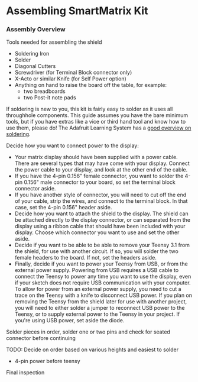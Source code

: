 # Assembling SmartMatrix Kit

### Assembly Overview

Tools needed for assembling the shield

- Soldering Iron
- Solder
- Diagonal Cutters
- Screwdriver (for Terminal Block connector only)
- X-Acto or similar Knife (for Self Power option)
- Anything on hand to raise the board off the table, for example:
    - two breadboards
    - two Post-it note pads

If soldering is new to you, this kit is fairly easy to solder as it uses all throughhole components.  This guide assumes you have the bare minimum tools, but if you have extras like a vice or third hand tool and know how to use them, please do!  The Adafruit Learning System has a [good overview on soldering](http://learn.adafruit.com/adafruit-guide-excellent-soldering/tools).

Decide how you want to connect power to the display:

- Your matrix display should have been supplied with a power cable.  There are several types that may have come with your display.  Connect the power cable to your display, and look at the other end of the cable.
- If you have the 4-pin 0.156" female connector, you want to solder the 4-pin 0.156" male connector to your board, so set the terminal block connector aside.  
- If you have another style of connector, you will need to cut off the end of your cable, strip the wires, and connect to the terminal block.  In that case, set the 4-pin 0.156" header aside.
- Decide how you want to attach the shield to the display.  The shield can be attached directly to the display connector, or can separated from the display using a ribbon cable that should have been included with your display.  Choose which connector you want to use and set the other aside.
- Decide if you want to be able to be able to remove your Teensy 3.1 from the shield, for use with another circuit.  If so, you will solder the two female headers to the board.  If not, set the headers aside.
- Finally, decide if you want to power your Teensy from USB, or from the external power supply.  Powering from USB requires a USB cable to connect the Teensy to power any time you want to use the display, even if your sketch does not require USB communication with your computer.  To allow for power from an external power supply, you need to cut a trace on the Teensy with a knife to disconnect USB power.  If you plan on removing the Teensy from the shield later for use with another project, you will need to either solder a jumper to reconnect USB power to the Teensy, or to supply external power to the Teensy in your project.  If you're using USB power, set aside the diode.

Solder pieces in order, solder one or two pins and check for seated connector before continuing

TODO: Decide on order based on various heights and easiest to solder 

- 4-pin power before teensy

Final inspection
